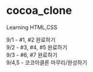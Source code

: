# cocoa_clone

Learning HTML,CSS

9/1 -  #1, #2 완료하기<br>
9/2 -  #3, #4, #5 완료하기<br>
9/3 -  #6, #7 완료하기<br>
9/4,5 - 코코아클론 마무리/완성하기<br>
